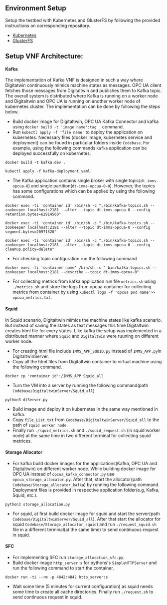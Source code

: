 ## Environment Setup
Setup the testbed with Kubernetes and GlusterFS by following the provided instructions on corresponding repository.
* [Kubernetes](https://github.com/OrangeOnBlack/auto-kubernetes-setup)
* [GlusterFS](https://github.com/OrangeOnBlack/stateful-kubernetes)

## Setup VNF Architecture:

#### Kafka
The implementation of Kafka VNF is designed in such a way where Digitatwin continuously mimics machine states as messages. OPC UA client fetches those messages
from Digitaltwin and publishes them to Kafka topic. The overall system is distributed where Kafka is running on a worker node and Digitaltwin and OPC UA is running on another worker node of kubernetes cluster. The implementation can be done by following the steps below.
* Build docker image for Digitaltwin, OPC UA Kafka Connector and kafka using ``docker build -t 'image name':tag .`` command.
* Run ``kubectl apply -f 'file name'`` to deploy the application on kubernetes. Necessary files (docker image, kubernetes service and deployment) can be found in particular folders inside ``Codebase``. For example, using the following commands ``Kafka`` application can be deployed successfully on kubernetes.
```
docker build -t kafka:dev .
```
```
kubectl apply -f kafka-deployment.yaml
```
* The Kafka application contains single broker with single topic(``dt-imms-opcua-0``) and single partition(``dt-imms-opcua-0-0``). However, the topics has some configurations which can be applied by using the following command.
```
docker exec -ti 'container id' /bin/sh -c "./bin/kafka-topics.sh --zookeeper localhost:2181 --alter --topic dt-imms-opcua-0 --config retention.bytes=62914560"
```
```
docker exec -ti 'container id' /bin/sh -c "./bin/kafka-topics.sh --zookeeper localhost:2181 --alter --topic dt-imms-opcua-0 --config segment.bytes=20971520"
```
```
docker exec -ti 'container id' /bin/sh -c "./bin/kafka-topics.sh --zookeeper localhost:2181 --alter --topic dt-imms-opcua-0 --config cleanup.policy=delete"
```
* For checking topic configuration run the following command
```
docker exec -ti 'container name' /bin/sh -c " bin/kafka-topics.sh --zookeeper localhost:2181 --describe --topic dt-imms-opcua-0"
```
* For collecting metrics from kafka application run file ``metrics.sh`` using ``./metrics.sh`` and store the logs from opcua container for collecting metrics from container by using ``kubectl logs -f 'opcua pod name'>> opcua_metrics.txt``. 

#### Squid
In Squid scenario, Digitaltwin mimics the machine states like kafka scenario. But instead of saving the states as text messages this time Digitaltwin creates html file for every states. Like kafka the setup was implemented in a distributed manner where ``Squid`` and ``Digitaltwin`` were ruuning on different worker node.
* For creating html file include ``IMMS_APP_SQUID.py`` instead of ``IMMS_APP.py``in DigitaltwinServer. 
* Copy all the html files from Digitaltwin container to virtual machine using the following command.
```
docker cp 'container id':/IMMS_APP Squid_all
```
* Turn the VM into a server by running the following command(path ``Codebase/DigitaltwinServer/Squid_all``)
```
python3 dtServer.py
```
* Build image and deploy it on kubernetes in the same way mentioned in kafka. 
* Copy ``file_List.txt`` from ``Codebase/DigitaltwinServer/Squid_all`` to the path of ``squid worker node``.
* Finally run ``./squid_metrics.sh`` and ``./squid_request.sh`` (in squid worker node) at the same time in two different terminal for collecting squid metrices. 


#### Storage Allocator 
* For kafka build docker images for the applications(Kafka, OPC UA and Digitaltwin) on different worker node. While building docker image for OPC UA instead of ``opcua_kafka_connector.py`` use ``opcua_storage_allocator.py``. After that, start the allocator(path ``Codebase/Storage_allocator_kafka``) by running the following command. Deployment files is provided in respective application folder(e.g, Kafka, Squid, etc.).
```
python3 storage_allocation.py
```
* For squid, at first build docker image for squid and start the server(path ``Codebase/DigitaltwinServer/Squid_all``). After that start the allocator for squid ``Codebase/Storage_allocator_squid``) and run ``./request_squid.sh`` file in a different terminal(at the same time) to send continuous request in squid.


#### SFC
* For implementing SFC run ``storage_allocation_sfc.py``.
* Build docker image ``http_server:s`` for pythons's ``SimpleHTTPServer`` and run the following command to start the container.

```
docker run -ti --rm -p 4842:4842 http_server:s
```
* Wait some time (5 minutes for current configuration) as squid needs some time to create all cache directories. Finally run ``./request.sh`` to send continuous request in squid. 

